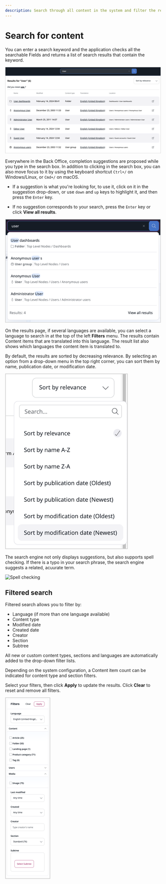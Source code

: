 ```yaml
---
description: Search through all content in the system and filter the results by different criteria.
---
```


# Search for content

You can enter a search keyword and the application checks all the searchable Fields and returns a list of search results that contain the keyword.

![Basic Search](img/basic_search.png)

Everywhere in the Back Office, completion suggestions are proposed while you type in the search box.
In addition to clicking in the search box, you can also move focus to it by using the keyboard shortcut `Ctrl+/` on Windows/Linux, or `Cmd+/` on macOS.

- If a suggestion is what you're looking for, to use it, click on it in the suggestion drop-down, or use `down` and `up` keys to highlight it, and then press the `Enter` key.

- If no suggestion corresponds to your search, press the `Enter` key or click **View all results**.

![Suggestion drop-down](img/suggestion.png)

On the results page, if several languages are available, you can select a language to search in at the top of the left **Filters** menu.
The results contain Content items that are translated into this language.
The result list also shows which languages the content item is translated to.

By default, the results are sorted by decreasing relevance.
By selecting an option from a drop-down menu in the top right corner, you can sort them by name, publication date, or modification date.

![Sorting menu](img/sorting_menu.png)

The search engine not only displays suggestions, but also supports spell checking.
If there is a typo in your search phrase, the search engine suggests a related, acuurate term.

![Spell checking](img/spell_checking.png.png)

## Filtered search

Filtered search allows you to filter by:

- Language (if more than one language available)
- Content type
- Modified date
- Created date
- Creator
- Section
- Subtree

All new or custom content types, sections and languages are automatically added to the drop-down filter lists.

Depending on the system configuration, a Content item count can be indicated for content type and section filters.

Select your filters, then click **Apply** to update the results.
Click **Clear** to reset and remove all filters.

![Filtered Search](img/filtered_search.png)
